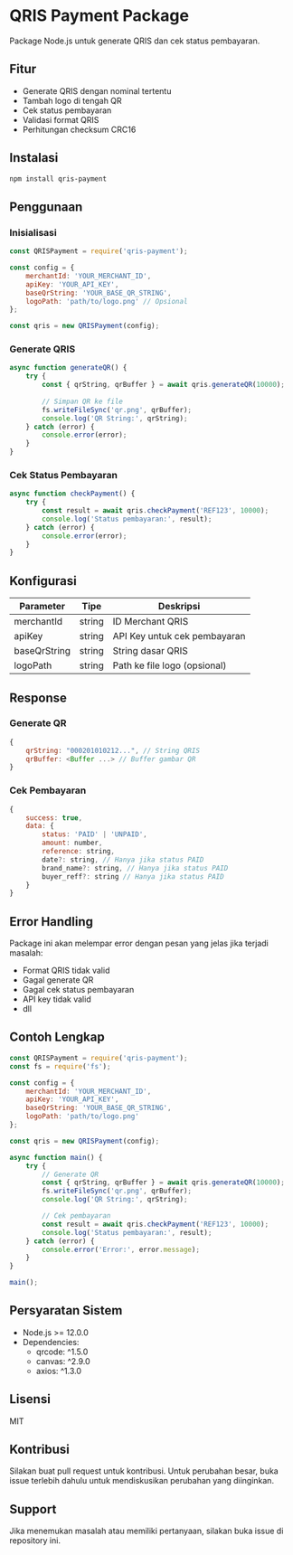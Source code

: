 # QRIS Payment Package

Package Node.js untuk generate QRIS dan cek status pembayaran.

## Fitur

- Generate QRIS dengan nominal tertentu
- Tambah logo di tengah QR
- Cek status pembayaran
- Validasi format QRIS
- Perhitungan checksum CRC16

## Instalasi

```bash
npm install qris-payment
```

## Penggunaan

### Inisialisasi

```javascript
const QRISPayment = require('qris-payment');

const config = {
    merchantId: 'YOUR_MERCHANT_ID',
    apiKey: 'YOUR_API_KEY',
    baseQrString: 'YOUR_BASE_QR_STRING',
    logoPath: 'path/to/logo.png' // Opsional
};

const qris = new QRISPayment(config);
```

### Generate QRIS

```javascript
async function generateQR() {
    try {
        const { qrString, qrBuffer } = await qris.generateQR(10000);
        
        // Simpan QR ke file
        fs.writeFileSync('qr.png', qrBuffer);
        console.log('QR String:', qrString);
    } catch (error) {
        console.error(error);
    }
}
```

### Cek Status Pembayaran

```javascript
async function checkPayment() {
    try {
        const result = await qris.checkPayment('REF123', 10000);
        console.log('Status pembayaran:', result);
    } catch (error) {
        console.error(error);
    }
}
```

## Konfigurasi

| Parameter | Tipe | Deskripsi |
|-----------|------|-----------|
| merchantId | string | ID Merchant QRIS |
| apiKey | string | API Key untuk cek pembayaran |
| baseQrString | string | String dasar QRIS |
| logoPath | string | Path ke file logo (opsional) |

## Response

### Generate QR

```javascript
{
    qrString: "000201010212...", // String QRIS
    qrBuffer: <Buffer ...> // Buffer gambar QR
}
```

### Cek Pembayaran

```javascript
{
    success: true,
    data: {
        status: 'PAID' | 'UNPAID',
        amount: number,
        reference: string,
        date?: string, // Hanya jika status PAID
        brand_name?: string, // Hanya jika status PAID
        buyer_reff?: string // Hanya jika status PAID
    }
}
```

## Error Handling

Package ini akan melempar error dengan pesan yang jelas jika terjadi masalah:

- Format QRIS tidak valid
- Gagal generate QR
- Gagal cek status pembayaran
- API key tidak valid
- dll

## Contoh Lengkap

```javascript
const QRISPayment = require('qris-payment');
const fs = require('fs');

const config = {
    merchantId: 'YOUR_MERCHANT_ID',
    apiKey: 'YOUR_API_KEY',
    baseQrString: 'YOUR_BASE_QR_STRING',
    logoPath: 'path/to/logo.png'
};

const qris = new QRISPayment(config);

async function main() {
    try {
        // Generate QR
        const { qrString, qrBuffer } = await qris.generateQR(10000);
        fs.writeFileSync('qr.png', qrBuffer);
        console.log('QR String:', qrString);

        // Cek pembayaran
        const result = await qris.checkPayment('REF123', 10000);
        console.log('Status pembayaran:', result);
    } catch (error) {
        console.error('Error:', error.message);
    }
}

main();
```

## Persyaratan Sistem

- Node.js >= 12.0.0
- Dependencies:
  - qrcode: ^1.5.0
  - canvas: ^2.9.0
  - axios: ^1.3.0

## Lisensi

MIT

## Kontribusi

Silakan buat pull request untuk kontribusi. Untuk perubahan besar, buka issue terlebih dahulu untuk mendiskusikan perubahan yang diinginkan.

## Support

Jika menemukan masalah atau memiliki pertanyaan, silakan buka issue di repository ini. 
